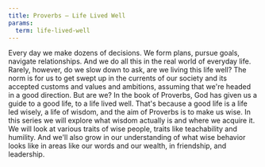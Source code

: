```yaml
---
title: Proverbs — Life Lived Well 
params:
  term: life-lived-well
---
```


Every day we make dozens of decisions. We form plans, pursue goals, navigate relationships. And we do all this in the real world of everyday life. Rarely, however, do we slow down to ask, are we living this life well? The norm is for us to get swept up in the currents of our society and its accepted customs and values and ambitions, assuming that we're headed in a good direction. But are we? In the book of Proverbs, God has given us a guide to a good life, to a life lived well. That's because a good life is a life led wisely, a life of wisdom, and the aim of Proverbs is to make us wise. In this series we will explore what wisdom actually is and where we acquire it. We will look at various traits of wise people, traits like teachability and humility. And we'll also grow in our understanding of what wise behavior looks like in areas like our words and our wealth, in friendship, and leadership.
